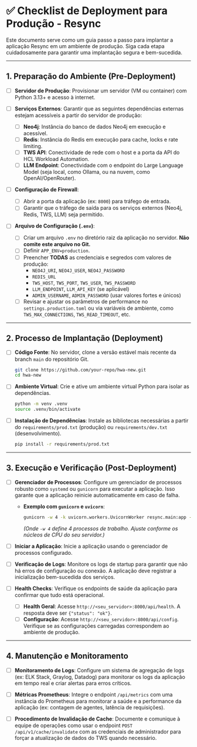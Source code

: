 # ✅ Checklist de Deployment para Produção - Resync

Este documento serve como um guia passo a passo para implantar a aplicação Resync em um ambiente de produção. Siga cada etapa cuidadosamente para garantir uma implantação segura e bem-sucedida.

---

## 1. Preparação do Ambiente (Pre-Deployment)

- [ ] **Servidor de Produção**: Provisionar um servidor (VM ou container) com Python 3.13+ e acesso à internet.

- [ ] **Serviços Externos**: Garantir que as seguintes dependências externas estejam acessíveis a partir do servidor de produção:
  - [ ] **Neo4j**: Instância do banco de dados Neo4j em execução e acessível.
  - [ ] **Redis**: Instância do Redis em execução para cache, locks e rate limiting.
  - [ ] **TWS API**: Conectividade de rede com o host e a porta da API do HCL Workload Automation.
  - [ ] **LLM Endpoint**: Conectividade com o endpoint do Large Language Model (seja local, como Ollama, ou na nuvem, como OpenAI/OpenRouter).

- [ ] **Configuração de Firewall**:
  - [ ] Abrir a porta da aplicação (ex: `8000`) para tráfego de entrada.
  - [ ] Garantir que o tráfego de saída para os serviços externos (Neo4j, Redis, TWS, LLM) seja permitido.

- [ ] **Arquivo de Configuração (`.env`)**:
  - [ ] Criar um arquivo `.env` no diretório raiz da aplicação no servidor. **Não comite este arquivo no Git.**
  - [ ] Definir `APP_ENV=production`.
  - [ ] Preencher **TODAS** as credenciais e segredos com valores de produção:
    - `NEO4J_URI`, `NEO4J_USER`, `NEO4J_PASSWORD`
    - `REDIS_URL`
    - `TWS_HOST`, `TWS_PORT`, `TWS_USER`, `TWS_PASSWORD`
    - `LLM_ENDPOINT`, `LLM_API_KEY` (se aplicável)
    - `ADMIN_USERNAME`, `ADMIN_PASSWORD` (usar valores fortes e únicos)
  - [ ] Revisar e ajustar os parâmetros de performance no `settings.production.toml` ou via variáveis de ambiente, como `TWS_MAX_CONNECTIONS`, `TWS_READ_TIMEOUT`, etc.

---

## 2. Processo de Implantação (Deployment)

- [ ] **Código Fonte**: No servidor, clone a versão estável mais recente da branch `main` do repositório Git.
  ```bash
  git clone https://github.com/your-repo/hwa-new.git
  cd hwa-new
  ```

- [ ] **Ambiente Virtual**: Crie e ative um ambiente virtual Python para isolar as dependências.
  ```bash
  python -m venv .venv
  source .venv/bin/activate
  ```

- [ ] **Instalação de Dependências**: Instale as bibliotecas necessárias a partir do `requirements/prod.txt` (produção) ou `requirements/dev.txt` (desenvolvimento).
  ```bash
  pip install -r requirements/prod.txt
  ```

---

## 3. Execução e Verificação (Post-Deployment)

- [ ] **Gerenciador de Processos**: Configure um gerenciador de processos robusto como `systemd` ou `gunicorn` para executar a aplicação. Isso garante que a aplicação reinicie automaticamente em caso de falha.
  - **Exemplo com `gunicorn` e `uvicorn`**:
    ```bash
    gunicorn -w 4 -k uvicorn.workers.UvicornWorker resync.main:app --bind 0.0.0.0:8000
    ```
    *(Onde `-w 4` define 4 processos de trabalho. Ajuste conforme os núcleos de CPU do seu servidor.)*

- [ ] **Iniciar a Aplicação**: Inicie a aplicação usando o gerenciador de processos configurado.

- [ ] **Verificação de Logs**: Monitore os logs de startup para garantir que não há erros de configuração ou conexão. A aplicação deve registrar a inicialização bem-sucedida dos serviços.

- [ ] **Health Checks**: Verifique os endpoints de saúde da aplicação para confirmar que tudo está operacional.
  - [ ] **Health Geral**: Acesse `http://<seu_servidor>:8000/api/health`. A resposta deve ser `{"status": "ok"}`.
  - [ ] **Configuração**: Acesse `http://<seu_servidor>:8000/api/config`. Verifique se as configurações carregadas correspondem ao ambiente de produção.

---

## 4. Manutenção e Monitoramento

- [ ] **Monitoramento de Logs**: Configure um sistema de agregação de logs (ex: ELK Stack, Graylog, Datadog) para monitorar os logs da aplicação em tempo real e criar alertas para erros críticos.

- [ ] **Métricas Prometheus**: Integre o endpoint `/api/metrics` com uma instância do Prometheus para monitorar a saúde e a performance da aplicação (ex: contagem de agentes, latência de requisições).

- [ ] **Procedimento de Invalidação de Cache**: Documente e comunique à equipe de operações como usar o endpoint `POST /api/v1/cache/invalidate` com as credenciais de administrador para forçar a atualização de dados do TWS quando necessário.